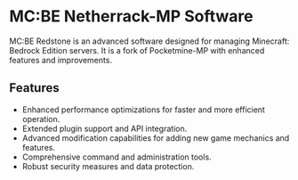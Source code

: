 # MC:BE Netherrack-MP Software

MC:BE Redstone is an advanced software designed for managing Minecraft: Bedrock Edition servers. It is a fork of Pocketmine-MP with enhanced features and improvements.

## Features

- Enhanced performance optimizations for faster and more efficient operation.
- Extended plugin support and API integration.
- Advanced modification capabilities for adding new game mechanics and features.
- Comprehensive command and administration tools.
- Robust security measures and data protection.
